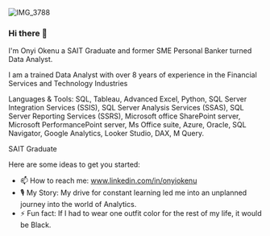 ![IMG_3788](https://user-images.githubusercontent.com/115608035/226262295-87aa60b1-58ba-41cc-be8c-01823190a514.PNG)


### Hi there 👋

I'm Onyi Okenu a SAIT Graduate and former SME Personal Banker turned Data Analyst. 

I am a trained Data Analyst with over 8 years of experience in the Financial Services and Technology Industries

Languages & Tools: SQL, Tableau, Advanced Excel, Python, SQL Server Integration Services (SSIS), SQL Server Analysis Services (SSAS), SQL Server Reporting Services (SSRS), Microsoft office SharePoint server, Microsoft PerformancePoint server, Ms Office suite,  Azure, Oracle, SQL Navigator, Google Analytics, Looker Studio, DAX, M Query.

SAIT Graduate

Here are some ideas to get you started:

- 📫 How to reach me: www.linkedin.com/in/onyiokenu
- 🎙️ My Story: My drive for constant learning led me into an unplanned journey into the world of Analytics.
- ⚡ Fun fact: If I had to wear one outfit color for the rest of my life, it would be Black.
